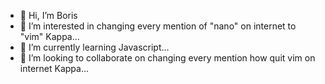 - 👋 Hi, I’m Boris
- 👀 I’m interested in changing every mention of "nano" on internet to "vim" Kappa...
- 🌱 I’m currently learning Javascript...
- 💞️ I’m looking to collaborate on changing every mention how quit vim on internet Kappa...
<!---
KlcQ/KlcQ is a ✨ special ✨ repository because its `README.md` (this file) appears on your GitHub profile.
You can click the Preview link to take a look at your changes.
--->

